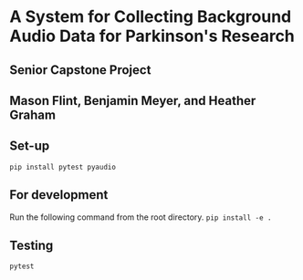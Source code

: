# A System for Collecting Background Audio Data for Parkinson's Research
## Senior Capstone Project
## Mason Flint, Benjamin Meyer, and Heather Graham

## Set-up
``` pip install pytest pyaudio ```

## For development
Run the following command from the root directory.
``` pip install -e . ```

## Testing
``` pytest ```
